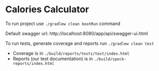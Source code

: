# Calories Calculator

To run project use `./gradlew clean bootRun` command

Default swagger url: 
http://localhost:8080/app/api/swagger-ui.html

To run tests, generate coverage and reports run `./gradlew clean test`

- Coverage is in `./build/reports/tests/test/index.html`
- Reports (our test documentation) is in `./build/spock-reports/index.html`
